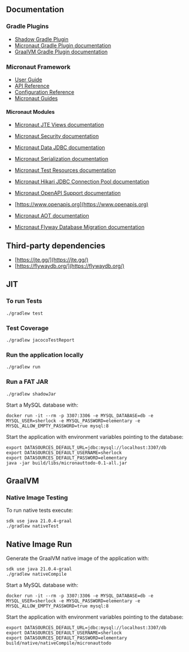## Documentation

### Gradle Plugins
- [Shadow Gradle Plugin](https://plugins.gradle.org/plugin/com.github.johnrengelman.shadow)
- [Micronaut Gradle Plugin documentation](https://micronaut-projects.github.io/micronaut-gradle-plugin/latest/)
- [GraalVM Gradle Plugin documentation](https://graalvm.github.io/native-build-tools/latest/gradle-plugin.html)

### Micronaut Framework

- [User Guide](https://docs.micronaut.io/latest/guide/index.html)
- [API Reference](https://docs.micronaut.io/latest/api/index.html)
- [Configuration Reference](https://docs.micronaut.io/latest/guide/configurationreference.html)
- [Micronaut Guides](https://guides.micronaut.io/index.html)

#### Micronaut Modules

- [Micronaut JTE Views documentation](https://micronaut-projects.github.io/micronaut-views/latest/guide/#jte)
- [Micronaut Security documentation](https://micronaut-projects.github.io/micronaut-security/latest/guide/index.html)
- [Micronaut Data JDBC documentation](https://micronaut-projects.github.io/micronaut-data/latest/guide/index.html#jdbc)
- [Micronaut Serialization documentation](https://micronaut-projects.github.io/micronaut-serialization/latest/guide/)
- [Micronaut Test Resources documentation](https://micronaut-projects.github.io/micronaut-test-resources/latest/guide/)
- [Micronaut Hikari JDBC Connection Pool documentation](https://micronaut-projects.github.io/micronaut-sql/latest/guide/index.html#jdbc)
- [Micronaut OpenAPI Support documentation](https://micronaut-projects.github.io/micronaut-openapi/latest/guide/index.html)

- [https://www.openapis.org](https://www.openapis.org)
- [Micronaut AOT documentation](https://micronaut-projects.github.io/micronaut-aot/latest/guide/)
- [Micronaut Flyway Database Migration documentation](https://micronaut-projects.github.io/micronaut-flyway/latest/guide/index.html)

## Third-party dependencies
- [https://jte.gg/](https://jte.gg/)
- [https://flywaydb.org/](https://flywaydb.org/)

## JIT 

### To run Tests

```
./gradlew test
```

### Test Coverage

```
./gradlew jacocoTestReport
```

### Run the application locally

```
./gradlew run
```

### Run a FAT JAR

```
./gradlew shadowJar
```

Start a MySQL database with: 

```
docker run -it --rm -p 3307:3306 -e MYSQL_DATABASE=db -e MYSQL_USER=sherlock -e MYSQL_PASSWORD=elementary -e MYSQL_ALLOW_EMPTY_PASSWORD=true mysql:8
```

Start the application with environment variables pointing to the database: 

```
export DATASOURCES_DEFAULT_URL=jdbc:mysql://localhost:3307/db
export DATASOURCES_DEFAULT_USERNAME=sherlock
export DATASOURCES_DEFAULT_PASSWORD=elementary
java -jar build/libs/micronauttodo-0.1-all.jar 
```

## GraalVM

### Native Image Testing

To run native tests execute: 

```
sdk use java 21.0.4-graal
./gradlew nativeTest
```

## Native Image Run 

Generate the GraalVM native image of the application with: 

```
sdk use java 21.0.4-graal
./gradlew nativeCompile
```

Start a MySQL database with:

```
docker run -it --rm -p 3307:3306 -e MYSQL_DATABASE=db -e MYSQL_USER=sherlock -e MYSQL_PASSWORD=elementary -e MYSQL_ALLOW_EMPTY_PASSWORD=true mysql:8
```

Start the application with environment variables pointing to the database:

```
export DATASOURCES_DEFAULT_URL=jdbc:mysql://localhost:3307/db
export DATASOURCES_DEFAULT_USERNAME=sherlock
export DATASOURCES_DEFAULT_PASSWORD=elementary
build/native/nativeCompile/micronauttodo 
```

